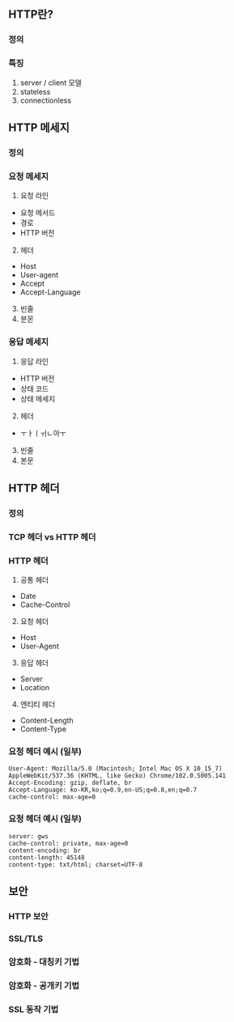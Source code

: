 ## HTTP란?
### 정의
### 특징

1. server / client 모델
2. stateless
3. connectionless

## HTTP 메세지

### 정의

### 요청 메세지

1. 요청 라인
* 요청 메서드
* 경로
* HTTP 버전

2. 헤더
* Host
* User-agent
* Accept
* Accept-Language

3. 빈줄
4. 분몬

### 응답 메세지

1. 응답 라인
* HTTP 버전
* 상태 코드
* 상태 메세지

2. 헤더
* ㅜㅏㅣㅟㄴ아ㅜ

3. 빈줄
4. 본문

## HTTP 헤더
### 정의
### TCP 헤더 vs HTTP 헤더
### HTTP 헤더
1. 공통 헤더
* Date
* Cache-Control
2. 요청 헤더
* Host
* User-Agent
3. 응답 헤더
* Server
* Location
4. 엔티티 헤더
* Content-Length
* Content-Type


### 요청 헤더 예시 (일부)
```
User-Agent: Mozilla/5.0 (Macintosh; Intel Mac OS X 10_15_7) AppleWebKit/537.36 (KHTML, like Gecko) Chrome/102.0.5005.141
Accept-Encoding: gzip, deflate, br
Accept-Language: ko-KR,ko;q=0.9,en-US;q=0.8,en;q=0.7
cache-control: max-age=0
```

### 요청 헤더 예시 (일부)
```
server: gws
cache-control: private, max-age=0
content-encoding: br
content-length: 45148
content-type: txt/html; charset=UTF-8
```

## 보안
### HTTP 보안
### SSL/TLS
### 암호화 - 대칭키 기법 
### 암호화 - 공개키 기법
### SSL 동작 기법
